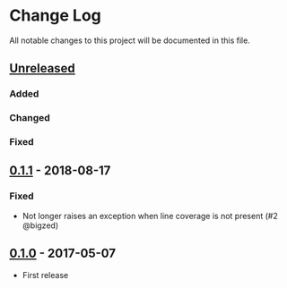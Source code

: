 # Change Log

All notable changes to this project will be documented in this file.

## [Unreleased]

### Added

### Changed

### Fixed

## [0.1.1] - 2018-08-17

### Fixed

- Not longer raises an exception when line coverage is not present (#2 @bigzed)

## [0.1.0] - 2017-05-07

- First release

[Unreleased]: https://github.com/dsander/pronto-simplecov/compare/v0.1.0...HEAD
[0.1.1]: https://github.com/dsander/pronto-simplecov/compare/v0.1.0...v0.1.1
[0.1.0]: https://github.com/dsander/pronto-simplecov/compare/e020a804f16c5df8f1d45d1f921955928a669dd6...v0.1.0
